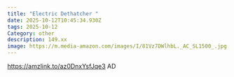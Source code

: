 ```yaml
---
title: "Electric Dethatcher "
date: 2025-10-12T10:45:34.930Z
tags: 2025-10-12
Category: other
description: 149.xx
image: https://m.media-amazon.com/images/I/81Vz7DWlhbL._AC_SL1500_.jpg
---
```

https://amzlink.to/az0DnxYsfJqe3
AD